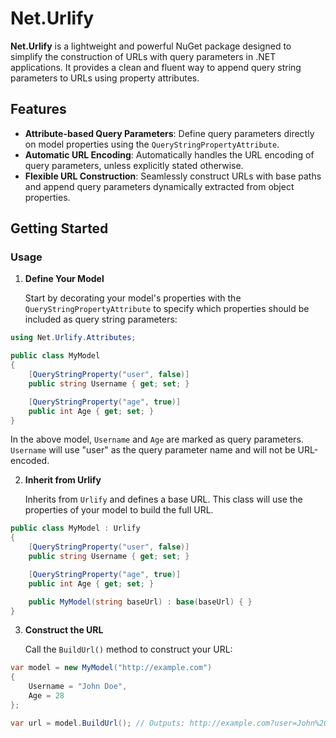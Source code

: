 # Net.Urlify

**Net.Urlify** is a lightweight and powerful NuGet package designed to simplify the construction of URLs with query parameters in .NET applications.
It provides a clean and fluent way to append query string parameters to URLs using property attributes.

## Features
- **Attribute-based Query Parameters**: Define query parameters directly on model properties using the `QueryStringPropertyAttribute`.
- **Automatic URL Encoding**: Automatically handles the URL encoding of query parameters, unless explicitly stated otherwise.
- **Flexible URL Construction**: Seamlessly construct URLs with base paths and append query parameters dynamically extracted from object properties.

## Getting Started

### Usage

1. **Define Your Model**

    Start by decorating your model's properties with the `QueryStringPropertyAttribute` to specify which properties should be included as query string parameters:

```csharp
using Net.Urlify.Attributes;

public class MyModel
{
    [QueryStringProperty("user", false)]
    public string Username { get; set; }

    [QueryStringProperty("age", true)]
    public int Age { get; set; }
}
```
In the above model, `Username` and `Age` are marked as query parameters. `Username` will use "user" as the query parameter name and will not be URL-encoded.

2. **Inherit from Urlify**

    Inherits from `Urlify` and defines a base URL. This class will use the properties of your model to build the full URL.

```csharp
public class MyModel : Urlify
{
    [QueryStringProperty("user", false)]
    public string Username { get; set; }

    [QueryStringProperty("age", true)]
    public int Age { get; set; }

    public MyModel(string baseUrl) : base(baseUrl) { }
}
```

3. **Construct the URL**

    Call the `BuildUrl()` method to construct your URL:

```csharp
var model = new MyModel("http://example.com")
{
    Username = "John Doe",
    Age = 28
};

var url = model.BuildUrl(); // Outputs: http://example.com?user=John%20Doe&age=28
```
